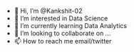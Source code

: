 - 👋 Hi, I’m @Kankshit-02
- 👀 I’m interested in Data Science
- 🌱 I’m currently learning Data Analytics
- 💞️ I’m looking to collaborate on ...
- 📫 How to reach me email/twitter

<!---
Kankshit-02/Kankshit-02 is a ✨ special ✨ repository because its `README.md` (this file) appears on your GitHub profile.
You can click the Preview link to take a look at your changes.
--->
